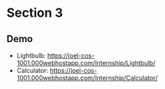# Section 3

## Demo
* Lightbulb: https://joel-cos-1001.000webhostapp.com/Internship/Lightbulb/
* Calculator: https://joel-cos-1001.000webhostapp.com/Internship/Calculator/
